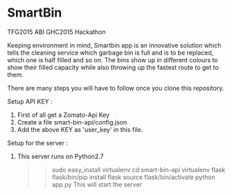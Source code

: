 # SmartBin
TFG2015 ABI GHC2015 Hackathon

Keeping environment in mind, Smartbin app is an innovative solution which tells the cleaning service which garbage bin is full and is to be replaced, which one is half filled and so on.
The bins show up in different colours to show their filled capacity while also throwing up the fastest route to get to them.


There are many steps you will have to follow once you clone this repository.

Setup API KEY :
1. First of all get a Zomato-Api Key
2. Create a file smart-bin-api/config.json
3. Add the above KEY as 'user_key' in this file.

Setup for the server :
1. This server runs on Python2.7  
    >> sudo easy_install virtualenv
    >> cd smart-bin-api
    >> virtualenv flask
    >> flask/bin/pip install flask
    >> source flask/bin/activate
    >> python app.py 
  This will start the server

